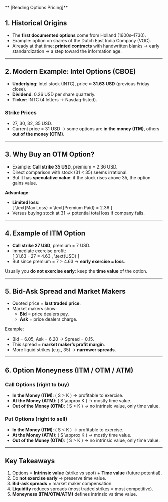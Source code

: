 ** [Reading Options Pricing]**

## 1. Historical Origins
- The **first documented options** come from Holland (1600s–1730).  
- Example: option on shares of the Dutch East India Company (VOC).  
- Already at that time: **printed contracts** with handwritten blanks → early standardization → a step toward the information age.  

---

## 2. Modern Example: Intel Options (CBOE)
- **Underlying**: Intel stock (INTC), price ≈ **31.63 USD** (previous Friday close).  
- **Dividend**: 0.26 USD per share quarterly.  
- **Ticker**: INTC (4 letters → Nasdaq-listed).  

### Strike Prices
- 27, 30, 32, 35 USD.  
- Current price = 31 USD → some options are **in the money (ITM)**, others **out of the money (OTM)**.  

---

## 3. Why Buy an OTM Option?
- Example: **Call strike 35 USD**, premium = 2.36 USD.  
- Direct comparison with stock (31 < 35) seems irrational.  
- But it has **speculative value**: if the stock rises above 35, the option gains value.  

**Advantage**:  
- **Limited loss**:  
  \[
  \text{Max Loss} = \text{Premium Paid} = 2.36
  \]  
- Versus buying stock at 31 → potential total loss if company fails.  

---

## 4. Example of ITM Option
- **Call strike 27 USD**, premium = 7 USD.  
- Immediate exercise profit:  
  \[
  31.63 - 27 = 4.63 \, \text{USD}
  \]  
- But since premium = 7 > 4.63 → **early exercise = loss**.  

Usually you **do not exercise early**: keep the **time value** of the option.  

---

## 5. Bid-Ask Spread and Market Makers
- Quoted price = **last traded price**.  
- Market makers show:  
  - **Bid** = price dealers pay.  
  - **Ask** = price dealers charge.  

Example:  
- Bid = 6.05, Ask = 6.20 → Spread = 0.15.  
- This spread = **market maker’s profit margin**.  
- More liquid strikes (e.g., 35) → **narrower spreads**.  

---

## 6. Option Moneyness (ITM / OTM / ATM)

### Call Options (right to buy)
- **In the Money (ITM)**: \( S > K \) → profitable to exercise.  
- **At the Money (ATM)**: \( S \approx K \) → mostly time value.  
- **Out of the Money (OTM)**: \( S < K \) → no intrinsic value, only time value.  

### Put Options (right to sell)
- **In the Money (ITM)**: \( S < K \) → profitable to exercise.  
- **At the Money (ATM)**: \( S \approx K \) → mostly time value.  
- **Out of the Money (OTM)**: \( S > K \) → no intrinsic value, only time value.  

---

##  Key Takeaways
1. Options = **Intrinsic value** (strike vs spot) + **Time value** (future potential).  
2. Do **not exercise early** → preserve time value.  
3. **Bid-ask spreads** = market maker compensation.  
4. **Liquidity** reduces spreads (most traded strikes = most competitive).  
5. **Moneyness (ITM/OTM/ATM)** defines intrinsic vs time value.  

